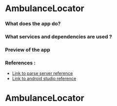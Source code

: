 # AmbulanceLocator
### What does the app do?
### What services and dependencies are used ?
### Preview of the app
### References : 
- [Link to parse server reference](https://github.com/parse-community/Parse-SDK-Android)
- [Link to android studio reference](https://developer.android.com/)
# AmbulanceLocator
